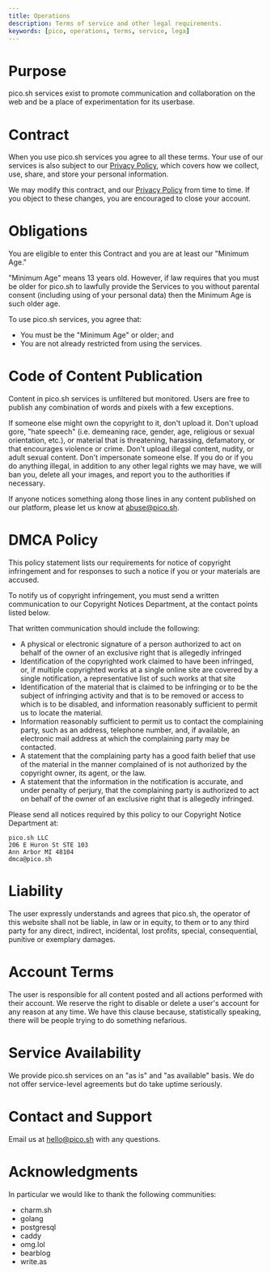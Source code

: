 ```yaml
---
title: Operations
description: Terms of service and other legal requirements.
keywords: [pico, operations, terms, service, lega]
---
```


# Purpose

pico.sh services exist to promote communication and collaboration on the web and
be a place of experimentation for its userbase.

# Contract

When you use pico.sh services you agree to all these terms. Your use of our
services is also subject to our [Privacy Policy](/privacy), which covers how we
collect, use, share, and store your personal information.

We may modify this contract, and our [Privacy Policy](/privacy) from time to
time. If you object to these changes, you are encouraged to close your account.

# Obligations

You are eligible to enter this Contract and you are at least our "Minimum Age."

"Minimum Age" means 13 years old. However, if law requires that you must be
older for pico.sh to lawfully provide the Services to you without parental
consent (including using of your personal data) then the Minimum Age is such
older age.

To use pico.sh services, you agree that:

- You must be the "Minimum Age" or older; and
- You are not already restricted from using the services.

# Code of Content Publication

Content in pico.sh services is unfiltered but monitored. Users are free to
publish any combination of words and pixels with a few exceptions.

If someone else might own the copyright to it, don't upload it. Don't upload
gore, "hate speech" (i.e. demeaning race, gender, age, religious or sexual
orientation, etc.), or material that is threatening, harassing, defamatory, or
that encourages violence or crime. Don't upload illegal content, nudity, or
adult sexual content. Don't impersonate someone else. If you do or if you do
anything illegal, in addition to any other legal rights we may have, we will ban
you, delete all your images, and report you to the authorities if necessary.

If anyone notices something along those lines in any content published on our
platform, please let us know at [abuse@pico.sh](mailto:abuse@pico.sh).

# DMCA Policy

This policy statement lists our requirements for notice of copyright
infringement and for responses to such a notice if you or your materials are
accused.

To notify us of copyright infringement, you must send a written communication to
our Copyright Notices Department, at the contact points listed below.

That written communication should include the following:

- A physical or electronic signature of a person authorized to act on behalf of
  the owner of an exclusive right that is allegedly infringed
- Identification of the copyrighted work claimed to have been infringed, or, if
  multiple copyrighted works at a single online site are covered by a single
  notification, a representative list of such works at that site
- Identification of the material that is claimed to be infringing or to be the
  subject of infringing activity and that is to be removed or access to which is
  to be disabled, and information reasonably sufficient to permit us to locate
  the material.
- Information reasonably sufficient to permit us to contact the complaining
  party, such as an address, telephone number, and, if available, an electronic
  mail address at which the complaining party may be contacted.
- A statement that the complaining party has a good faith belief that use of the
  material in the manner complained of is not authorized by the copyright owner,
  its agent, or the law.
- A statement that the information in the notification is accurate, and under
  penalty of perjury, that the complaining party is authorized to act on behalf
  of the owner of an exclusive right that is allegedly infringed.

Please send all notices required by this policy to our Copyright Notice
Department at:

```
pico.sh LLC
206 E Huron St STE 103
Ann Arbor MI 48104
dmca@pico.sh
```

# Liability

The user expressly understands and agrees that pico.sh, the operator of this
website shall not be liable, in law or in equity, to them or to any third party
for any direct, indirect, incidental, lost profits, special, consequential,
punitive or exemplary damages.

# Account Terms

The user is responsible for all content posted and all actions performed with
their account. We reserve the right to disable or delete a user's account for
any reason at any time. We have this clause because, statistically speaking,
there will be people trying to do something nefarious.

# Service Availability

We provide pico.sh services on an "as is" and "as available" basis. We do not
offer service-level agreements but do take uptime seriously.

# Contact and Support

Email us at [hello@pico.sh](mailto:hello@pico.sh) with any questions.

# Acknowledgments

In particular we would like to thank the following communities:

- charm.sh
- golang
- postgresql
- caddy
- omg.lol
- bearblog
- write.as
